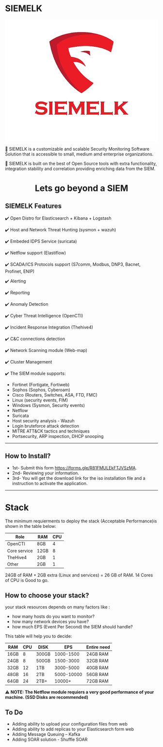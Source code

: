 # SIEMELK

<p align="center">
 <img alt="SIEMELK Logo" src="SIEMELK..png">
</p>

📌 SIEMELK is a customizable and scalable Security Monitoring Software Solution that is accessible to small, medium amd enterprise organizations.

📌 SIEMELK is built on the best of Open Source tools with extra functionality, integration stability and correlation providing enriching data from the SIEM.

<h1 align="center">
Lets go beyond a SIEM
</h1>

## SIEMELK Features
✔️ Open Distro for Elasticsearch + Kibana + Logstash

✔️ Host and Network Threat Hunting (sysmon + wazuh)

✔️ Embeded IDPS Service (suricata)

✔️ Netflow support (Elastiflow)

✔️ SCADA/ICS Protocols support (S7comm, Modbus, DNP3, Bacnet, Profinet, ENIP)

✔️ Alerting

✔️ Reporting

✔️ Anomaly Detection

✔️ Cyber Threat Intelligence (OpenCTI)

✔️ Incident Response Integration (Thehive4)

✔️ C&C connections detection

✔️ Network Scanning module (Web-map)

✔️ Cluster Management

✔️ The SIEM module supports:
- Fortinet (Fortigate, Fortiweb)
- Sophos (Sophos, Cyberoam)
- Cisco (Routers, Switches, ASA, FTD, FMC)
- Linux (security events, FIM)
- Windows (Sysmon, Security events)
- Netflow
- Suricata
- Host security analysis - Wazuh
- Login bruteforce attack detection
- MITRE ATT&CK tactics and techniques
- Portsecurity, ARP inspection, DHCP snooping

----
## How to Install?
  - 1st- Submit this form https://forms.gle/R81FMULEkFTJVSzMA.
  - 2nd- Reviewing your information.
  - 3rd- You will get the download link for the iso installation file and a instruction to activate the application.

---------

# Stack
The minimum requierments to deploy the stack (Acceptable Performance)is shown in the table below:

| Role   | RAM   |   CPU |
| -------| ------|-------|
| OpenCTI| 8GB | 4  |
|Core service| 12GB | 8 |
|TheHive4| 2GB|1|
|Other| 2GB|1|

24GB of RAM + 2GB extra (Linux and services) = 26 GB of RAM.
14 Cores of CPU is Good to go.

## How to choose your stack?
your stack resources depends on many factors like :
- how many hosts do you want to monitor?
- how many network devices you have?
- how much EPS (Event Per Second) the SIEM should handle?

This table will help you to decide:

| RAM     | CPU         |    DISK | EPS| Entire need|
| ---------| ------      |-------|----|----|
|16GB|8|300GB|1000-1500| 24GB RAM|
|24GB|8|500GB|1500-3000| 32GB RAM|
|32GB|12|1TB|3000-5000| 40GB RAM|
|48GB|16|2TB|5000-10000|56GB RAM|
|64GB|24|2TB+|10000+|72GB RAM|

⚠️ **NOTE: The Netflow module requiers a very good performance of your machine. (SSD Disks are recommended)**

## To Do
- Adding ability to upload your configuration files from web
- Adding ability to add replicas to your Elasticsearch form web
- Adding Message Queuing – Kafka
- Adding SOAR solution - Shuffle SOAR
